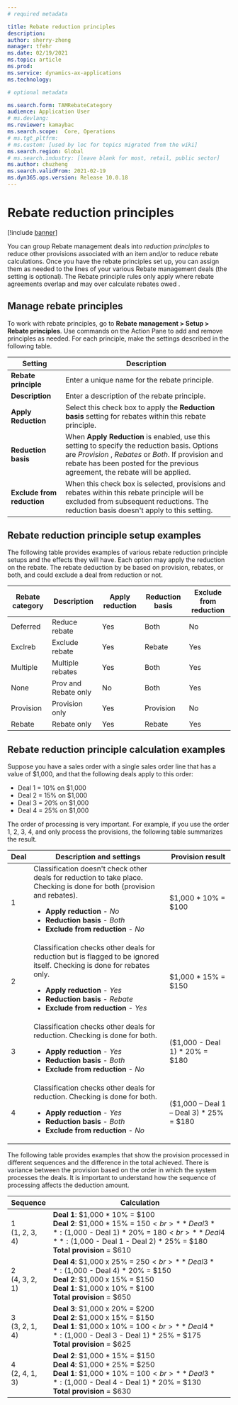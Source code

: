 ```yaml
---
# required metadata

title: Rebate reduction principles
description: 
author: sherry-zheng
manager: tfehr
ms.date: 02/19/2021
ms.topic: article
ms.prod: 
ms.service: dynamics-ax-applications
ms.technology: 

# optional metadata

ms.search.form: TAMRebateCategory
audience: Application User
# ms.devlang: 
ms.reviewer: kamaybac
ms.search.scope:  Core, Operations
# ms.tgt_pltfrm: 
# ms.custom: [used by loc for topics migrated from the wiki]
ms.search.region: Global
# ms.search.industry: [leave blank for most, retail, public sector]
ms.author: chuzheng
ms.search.validFrom: 2021-02-19
ms.dyn365.ops.version: Release 10.0.18
---
```


# Rebate reduction principles

[!include [banner](../includes/banner.md)]

You can group Rebate management deals into *reduction principles* to reduce other provisions <!-- KFM: What is the difference between a rebate and a provision? Should we always mention both together? --> associated with an item and/or to reduce rebate calculations. <!-- KFM: Reduce the number of calculations, or reduce the value of the calculated result?--> Once you have the rebate principles set up, you can assign them as needed to the lines of your various Rebate management deals (the setting is optional). The Rebate principle rules only apply where rebate agreements overlap and may over calculate rebates owed <!-- KFM: Clarify "and may over calculate rebates owed"-->.

## Manage rebate principles

To work with rebate principles, go to **Rebate management \>  Setup \> Rebate principles**. Use commands on the Action Pane to add and remove principles as needed. For each principle, make the settings described in the following table.

| Setting | Description |
| --- | --- |
| **Rebate principle** | Enter a unique name for the rebate principle. |
| **Description** | Enter a description of the rebate principle. |
| **Apply Reduction** | Select this check box to apply the **Reduction basis** setting for rebates within this rebate principle. |
| **Reduction basis** | When **Apply Reduction** is enabled, use this setting to specify the reduction basis. Options are *Provision* , *Rebates* or *Both*. If provision and rebate has been posted for the previous agreement, the rebate will be applied. <!-- KFM: Clarify the last sentence. --> |
| **Exclude from reduction** | When this check box is selected, provisions and rebates within this rebate principle will be excluded from subsequent reductions. The reduction basis doesn't apply to this setting. <!-- KFM: Clarify the last sentence. --> |

## Rebate reduction principle setup examples

The following table provides examples of various rebate reduction principle setups and the effects they will have. Each option may apply the reduction on the rebate. The rebate deduction by be based on provision, rebates, or both, and could exclude a deal from reduction or not.

<!-- KFM: I don't understand the purpose of this table. Is the "Description" column telling me something useful? Or maybe we should have a "Notes" column. Is "Rebate category" the same as "Rebate principle"? Is this table related to the later examples? -->

| Rebate category | Description | Apply reduction | Reduction basis | Exclude from reduction |
| --- | --- | --- | --- | --- |
| Deferred | Reduce rebate | Yes | Both | No |
| Exclreb | Exclude rebate | Yes | Rebate | Yes |
| Multiple | Multiple rebates | Yes | Both | Yes |
| None | Prov and Rebate only | No | Both | Yes |
| Provision | Provision only | Yes | Provision | No |
| Rebate | Rebate only | Yes | Rebate | Yes  |

## Rebate reduction principle calculation examples
<!-- KFM: I don't understand this example. Let's walk through it. -->
Suppose you have a sales order with a single sales order line that has a value of $1,000, and that the following deals apply to this order:

- Deal 1 = 10% on $1,000
- Deal 2 = 15% on $1,000
- Deal 3 = 20% on $1,000
- Deal 4 = 25% on $1,000

The order of processing is very important. For example, if you use the order 1, 2, 3, 4, and only process the provisions, the following table summarizes the result.<!-- KFM: How do we establish the order of processing? -->
<!-- KFM: Are we missing some detail about which rebate principle applies here? Can we use the examples from teh previous table? -->
| Deal | Description and settings | Provision result |
| --- | --- | --- |
| 1 | Classification doesn't check other deals for reduction to take place. Checking is done for both (provision and rebates).<ul><li>**Apply reduction** - *No*</li><li>**Reduction basis** - *Both*</li><li>**Exclude from reduction** - *No*</li><ul> | $1,000 \* 10% = $100 |
| 2 | Classification checks other deals for reduction but is flagged to be ignored itself. Checking is done for rebates only.<ul><li>**Apply reduction** - *Yes*</li><li>**Reduction basis** - *Rebate*</li><li>**Exclude from reduction** - *Yes*</li><ul>| $1,000 \* 15% = $150 |
| 3 | Classification checks other deals for reduction. Checking is done for both.<ul><li>**Apply reduction** - *Yes*</li><li>**Reduction basis** - *Both*</li><li>**Exclude from reduction** - *No*</li><ul> | ($1,000 - Deal 1) \* 20% = $180 |
| 4 | Classification checks other deals for reduction. Checking is done for both.<ul><li>**Apply reduction** - *Yes*</li><li>**Reduction basis** - *Both*</li><li>**Exclude from reduction** - *No*</li><ul> | ($1,000 – Deal 1 – Deal 3) \* 25% = $180 |

The following table provides examples that show the provision processed in different sequences and the difference in the total achieved. There is variance between the provision based on the order in which the system processes the deals. It is important to understand how the sequence of processing affects the deduction amount.

| Sequence | Calculation |
| --- | --- |
| 1<br>(1, 2, 3, 4) | **Deal 1**: $1,000 \* 10% = $100<br>**Deal 2**: $1,000 \* 15% = $150<br>**Deal 3**: ($1,000 - Deal 1) \* 20% = $180<br>**Deal 4**: ($1,000 - Deal 1 - Deal 2) \* 25% = $180<br>**Total provision** = $610 |
| 2<br>(4, 3, 2, 1) | **Deal 4**: $1,000 x 25% = $250<br>**Deal 3**: ($1,000 - Deal 4) \* 20% = $150<br>**Deal 2**: $1,000 x 15% = $150<br>**Deal 1**: $1,000 x 10% = $100<br>**Total provision** = $650 |
| 3<br>(3, 2, 1, 4) | **Deal 3**: $1,000 x 20% = $200<br>**Deal 2**: $1,000 x 15% = $150<br>**Deal 1**: $1,000 x 10% = $100<br>**Deal 4**: ($1,000 - Deal 3 - Deal 1) \* 25% = $175<br>**Total provision** = $625 |
| 4<br>(2, 4, 1, 3) |**Deal 2**: $1,000 \* 15% = $150<br>**Deal 4**: $1,000 \* 25% = $250<br>**Deal 1**: $1,000 \* 10% = $100<br>**Deal 3**: ($1,000 - Deal 4 - Deal 1) \* 20% = $130<br>**Total provision** = $630 |
